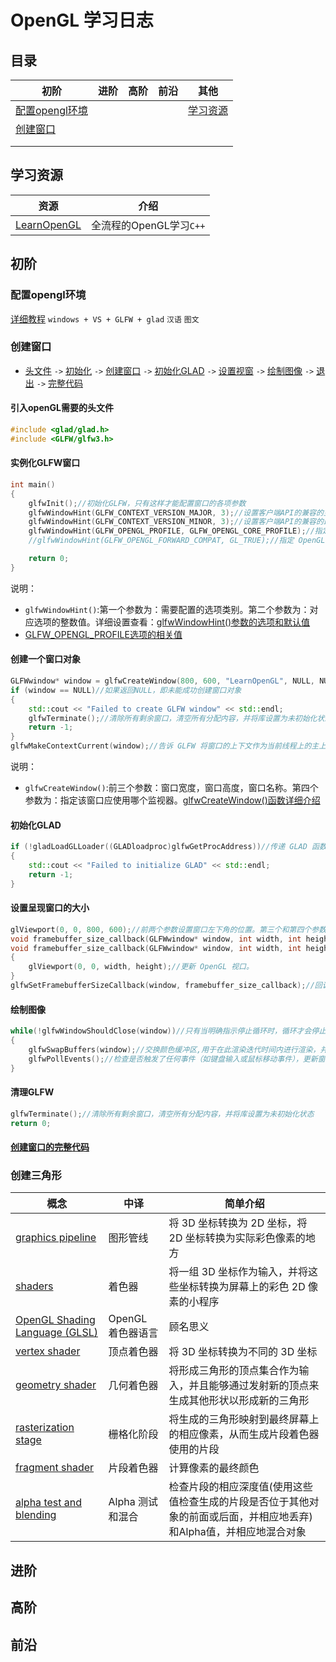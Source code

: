 # OpenGL 学习日志

## 目录

|初阶|进阶|高阶|前沿|其他|
|-|-|-|-|-|
|[配置opengl环境](#配置opengl环境)|[](#)|[](#)|[](#)|[学习资源](#学习资源)|
|[创建窗口](#创建窗口)|[](#)|[](#)|[](#)|[](#)|
|[](#)|[](#)|[](#)|[](#)|[](#)|
|[](#)|[](#)|[](#)|[](#)|[](#)|

## 学习资源

|资源|介绍|
|-|-|
|[LearnOpenGL][1]|全流程的OpenGL学习`C++`|

## 初阶

### 配置opengl环境

[详细教程][2] `windows + VS + GLFW + glad` `汉语` `图文`

### 创建窗口

- [头文件](#引入openGL需要的头文件 "引入openGL需要的头文件") `->` [初始化](#实例化GLFW窗口 "创建主函数，实例化GLFW窗口") `->` [创建窗口](#创建一个窗口对象 "创建一个窗口对象（GLFWwindow对象），保存所有窗口数据") `->` [初始化GLAD](#初始化GLAD "初始化GLAD") `->` [设置视窗](#设置呈现窗口的大小 "设置呈现窗口的大小") `->` [绘制图像](#绘制图像 "绘制图像") `->` [退出](#清理GLFW "清理GLFW，退出") `->` [完整代码](#创建窗口的完整代码 "创建窗口的完整代码")

#### 引入openGL需要的头文件

```C++
#include <glad/glad.h>
#include <GLFW/glfw3.h>
```

#### 实例化GLFW窗口

```C++
int main()
{
    glfwInit();//初始化GLFW，只有这样才能配置窗口的各项参数
    glfwWindowHint(GLFW_CONTEXT_VERSION_MAJOR, 3);//设置客户端API的兼容的主要型号为3
    glfwWindowHint(GLFW_CONTEXT_VERSION_MINOR, 3);//设置客户端API的兼容的最低型号为3
    glfwWindowHint(GLFW_OPENGL_PROFILE, GLFW_OPENGL_CORE_PROFILE);//指定要为哪个 OpenGL 配置文件创建上下文
    //glfwWindowHint(GLFW_OPENGL_FORWARD_COMPAT, GL_TRUE);//指定 OpenGL 上下文是否应与正向兼容，即删除请求版本的 OpenGL 中所有弃用的功能

    return 0;
}
```

说明：

- `glfwWindowHint()`:第一个参数为：需要配置的选项类别。第二个参数为：对应选项的整数值。详细设置查看：[glfwWindowHint()参数的选项和默认值][3]
- [GLFW_OPENGL_PROFILE选项的相关值][4]

#### 创建一个窗口对象

```C++
GLFWwindow* window = glfwCreateWindow(800, 600, "LearnOpenGL", NULL, NULL);//要求窗口宽度和高度作为其前两个参数。第三个参数允许我们为窗口创建一个名称.可以忽略最后两个参数。
if (window == NULL)//如果返回NULL，即未能成功创建窗口对象
{
    std::cout << "Failed to create GLFW window" << std::endl;
    glfwTerminate();//清除所有剩余窗口，清空所有分配内容，并将库设置为未初始化状态
    return -1;
}
glfwMakeContextCurrent(window);//告诉 GLFW 将窗口的上下文作为当前线程上的主上下文
```

说明：

- `glfwCreateWindow()`:前三个参数：窗口宽度，窗口高度，窗口名称。第四个参数为：指定该窗口应使用哪个监视器。[glfwCreateWindow()函数详细介绍][5]

#### 初始化GLAD

```C++
if (!gladLoadGLLoader((GLADloadproc)glfwGetProcAddress))//传递 GLAD 函数来加载特定于操作系统的 OpenGL 函数指针的地址
{
    std::cout << "Failed to initialize GLAD" << std::endl;
    return -1;
}
```

#### 设置呈现窗口的大小

```C++
glViewport(0, 0, 800, 600);//前两个参数设置窗口左下角的位置。第三个和第四个参数设置渲染窗口的宽度和高度（以像素为单位），我们设置的宽度和高度等于 GLFW 的窗口大小
void framebuffer_size_callback(GLFWwindow* window, int width, int height);  //回调函数原型
void framebuffer_size_callback(GLFWwindow* window, int width, int height)//在窗口上注册一个回调函数，该函数在每次调整窗口大小时都会被调用
{
    glViewport(0, 0, width, height);//更新 OpenGL 视口。
}  
glfwSetFramebufferSizeCallback(window, framebuffer_size_callback);//回调函数在调整帧缓冲区大小时收到帧缓冲区的新大小，该大小可用于framebuffer_size_callback()函数进而更新 OpenGL 视口。
```

#### 绘制图像

```C++
while(!glfwWindowShouldClose(window))//只有当明确指示停止循环时，循环才会停止
{
    glfwSwapBuffers(window);//交换颜色缓冲区,用于在此渲染迭代时间内进行渲染，并将它输出到屏幕
    glfwPollEvents();//检查是否触发了任何事件（如键盘输入或鼠标移动事件），更新窗口状态，并调用相应的函数（我们可以通过回调方法注册）。
}
```

#### 清理GLFW

```C++
glfwTerminate();//清除所有剩余窗口，清空所有分配内容，并将库设置为未初始化状态
return 0;
```

#### [创建窗口的完整代码][6]

### 创建三角形

|概念|中译|简单介绍|
|-|-|-|
|[graphics pipeline][7]|图形管线|将 3D 坐标转换为 2D 坐标，将 2D 坐标转换为实际彩色像素的地方|
|[shaders][8]|着色器|将一组 3D 坐标作为输入，并将这些坐标转换为屏幕上的彩色 2D 像素的小程序|
|[OpenGL Shading Language (GLSL)][9]|OpenGL 着色器语言|顾名思义|
|[vertex shader][11]|顶点着色器|将 3D 坐标转换为不同的 3D 坐标|
|[geometry shader][12]|几何着色器|将形成三角形的顶点集合作为输入，并且能够通过发射新的顶点来生成其他形状以形成新的三角形|
|[rasterization stage][13]|栅格化阶段|将生成的三角形映射到最终屏幕上的相应像素，从而生成片段着色器使用的片段|
|[fragment shader][14]|片段着色器|计算像素的最终颜色|
|[alpha test and blending][15]|Alpha 测试和混合|检查片段的相应深度值(使用这些值检查生成的片段是否位于其他对象的前面或后面，并相应地丢弃)和Alpha值，并相应地混合对象|

## 进阶

## 高阶

## 前沿

[1]:https://learnopengl.com/Introduction
[2]:https://blog.csdn.net/sigmarising/article/details/80470054?utm_medium=distribute.pc_relevant.none-task-blog-BlogCommendFromMachineLearnPai2-1.channel_param&depth_1-utm_source=distribute.pc_relevant.none-task-blog-BlogCommendFromMachineLearnPai2-1.channel_param
[3]:http://www.glfw.org/docs/latest/window.html#window_hints_values
[4]:http://www.glfw.org/docs/latest/window.html#GLFW_OPENGL_PROFILE_hint
[5]:http://www.glfw.org/docs/latest/window.html#window_creation
[6]:https://learnopengl.com/code_viewer_gh.php?code=src/1.getting_started/1.1.hello_window/hello_window.cpp
[7]:https://www.cnblogs.com/leixinyue/p/11076220.html
[8]:https://baike.baidu.com/item/%E7%9D%80%E8%89%B2%E5%99%A8/411001?fr=aladdin
[9]:https://www.cnblogs.com/brainworld/p/7445290.html
[11]:https://baike.baidu.com/item/%E9%A1%B6%E7%82%B9%E7%9D%80%E8%89%B2%E5%99%A8/4104625?fr=aladdin
[12]:https://www.cnblogs.com/chen9510/p/11459431.html
[13]:https://baike.baidu.com/item/%E6%A0%85%E6%A0%BC%E5%8C%96/1180810
[14]:https://cloud.tencent.com/developer/article/1338956
[15]:https://blog.csdn.net/blues1021/article/details/47177693
[10]:
[16]: